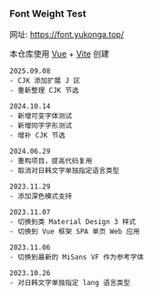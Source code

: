 ### Font Weight Test

网址: https://font.yukonga.top/

本仓库使用 [Vue](https://vuejs.org/) + [Vite](https://vitejs.dev/) 创建

```
2025.09.08
- CJK 添加扩展 J 区
- 重新整理 CJK 节选

2024.10.14
- 新增可变字体测试
- 新增同字字形测试
- 增补 CJK 节选

2024.06.29
- 重构项目，提高代码复用
- 取消对日韩文字单独指定语言类型

2023.11.29
- 添加深色模式支持

2023.11.07
- 切换到类 Material Design 3 样式
- 切换到 Vue 框架 SPA 单页 Web 应用

2023.11.06
- 切换到最新的 MiSans VF 作为参考字体

2023.10.26
- 对日韩文字单独指定 lang 语言类型
```
